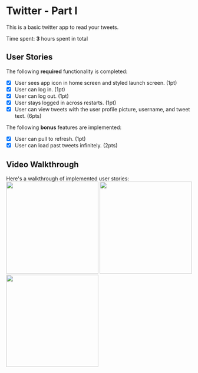 # Twitter - Part I

This is a basic twitter app to read your tweets.

Time spent: **3** hours spent in total

## User Stories

The following **required** functionality is completed:

- [x] User sees app icon in home screen and styled launch screen. (1pt)
- [x] User can log in. (1pt)
- [x] User can log out. (1pt)
- [x] User stays logged in across restarts. (1pt)
- [x] User can view tweets with the user profile picture, username, and tweet text. (6pts)

The following **bonus** features are implemented:

- [x] User can pull to refresh. (1pt)
- [x] User can load past tweets infinitely. (2pts)

## Video Walkthrough

Here's a walkthrough of implemented user stories:</br>
<img src='http://g.recordit.co/dPyfRmNfVz.gif' width = 250 />
<img src='http://g.recordit.co/TccmhjfKrd.gif' width = 250 />
<img src='http://g.recordit.co/70muYejEut.gif' width = 250 /></br>

